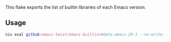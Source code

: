 This flake exports the list of builtin libraries of each Emacs version.

## Usage

``` nix
nix eval github:emacs-twist/emacs-builtins#data.emacs-29-1 --no-write-lock-file --json
```
